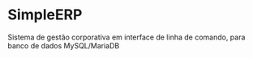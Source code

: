 # SimpleERP
Sistema de gestão corporativa em interface de linha de comando, para banco de dados MySQL/MariaDB
